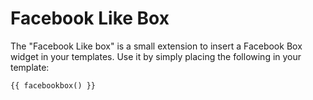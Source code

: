 Facebook Like Box
====================

The "Facebook Like box" is a small extension to insert a Facebook Box widget
in your templates. Use it by simply placing the following in your template:

    {{ facebookbox() }}

